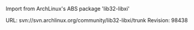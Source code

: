 Import from ArchLinux's ABS package 'lib32-libxi'

URL: svn://svn.archlinux.org/community/lib32-libxi/trunk
Revision: 98438

